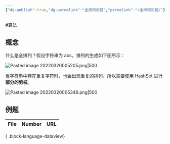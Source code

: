 ```yaml
---
{"dg-publish":true,"dg-permalink":"全排列问题","permalink":"/全排列问题/"}
---
```



#算法

## 概念

什么是全排列？假设字符串为 abc，排列的生成如下图所示：

![Pasted image 20220320005205.png|500](/img/user/attachments/images/Pasted%20image%2020220320005205.png)

当字符串中存在重复字符时，也会出现重复的排列，所以需要使用 HashSet 进行**部分的剪枝**。

![Pasted image 20220320005346.png|500](/img/user/attachments/images/Pasted%20image%2020220320005346.png)

## 例题

| File | Number | URL |
| ---- | ------ | --- |

{ .block-language-dataview}
